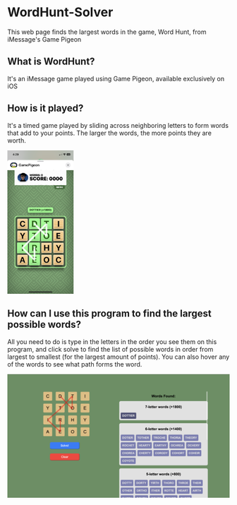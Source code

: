 # WordHunt-Solver
This web page finds the largest words in the game, Word Hunt, from iMessage's Game Pigeon

## What is WordHunt?
It's an iMessage game played using Game Pigeon, available exclusively on iOS

## How is it played?
It's a timed game played by sliding across neighboring letters to form words that add to your points. The larger the words, the more points they are worth.

<img src="img/readme_src/Example_Gameplay.PNG" width="150"/>

## How can I use this program to find the largest possible words?
All you need to do is type in the letters in the order you see them on this program, and click solve to find the list of possible words in order from largest to smallest (for the largest amount of points). You can also hover any of the words to see what path forms the word.

<img src="img/readme_src/Example_Program_Usage.png"/>
